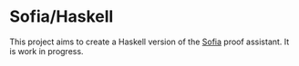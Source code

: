 # Sofia/Haskell

This project aims to create a Haskell version of the [Sofia](https://github.com/ZurabJanelidze/sofia) proof assistant. It is work in progress.